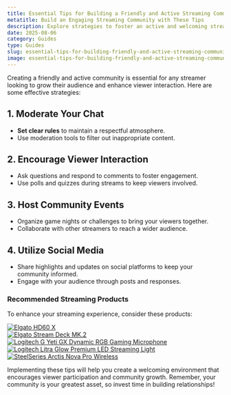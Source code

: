 ```yaml
---
title: Essential Tips for Building a Friendly and Active Streaming Community
metatitle: Build an Engaging Streaming Community with These Tips
description: Explore strategies to foster an active and welcoming streaming community.
date: 2025-08-06
category: Guides
type: Guides
slug: essential-tips-for-building-friendly-and-active-streaming-community
image: essential-tips-for-building-friendly-and-active-streaming-community.webp
---
```


Creating a friendly and active community is essential for any streamer looking to grow their audience and enhance viewer interaction. Here are some effective strategies:

## 1. Moderate Your Chat
- **Set clear rules** to maintain a respectful atmosphere.
- Use moderation tools to filter out inappropriate content.

## 2. Encourage Viewer Interaction
- Ask questions and respond to comments to foster engagement.
- Use polls and quizzes during streams to keep viewers involved.

## 3. Host Community Events
- Organize game nights or challenges to bring your viewers together.
- Collaborate with other streamers to reach a wider audience.

## 4. Utilize Social Media
- Share highlights and updates on social platforms to keep your community informed.
- Engage with your audience through posts and responses.

### Recommended Streaming Products
To enhance your streaming experience, consider these products:

[![Elgato HD60 X](https://www.gamestreamingsetup.com/elgato-hd60-x.jpg)](https://amzn.to/4dZtxVc)  
[![Elgato Stream Deck MK.2](https://www.gamestreamingsetup.com/elgato-stream-deck-mk2.jpg)](https://amzn.to/43ECm3m)  
[![Logitech G Yeti GX Dynamic RGB Gaming Microphone](https://www.gamestreamingsetup.com/logitech-g-yeti-gx.jpg)](https://amzn.to/446et4B)  
[![Logitech Litra Glow Premium LED Streaming Light](https://www.gamestreamingsetup.com/logitech-litra-glow.jpg)](https://amzn.to/4l3fnVr)  
[![SteelSeries Arctis Nova Pro Wireless](https://www.gamestreamingsetup.com/steelseries-arctis-nova.jpg)](https://amzn.to/3FJODdC)  

Implementing these tips will help you create a welcoming environment that encourages viewer participation and community growth. Remember, your community is your greatest asset, so invest time in building relationships!